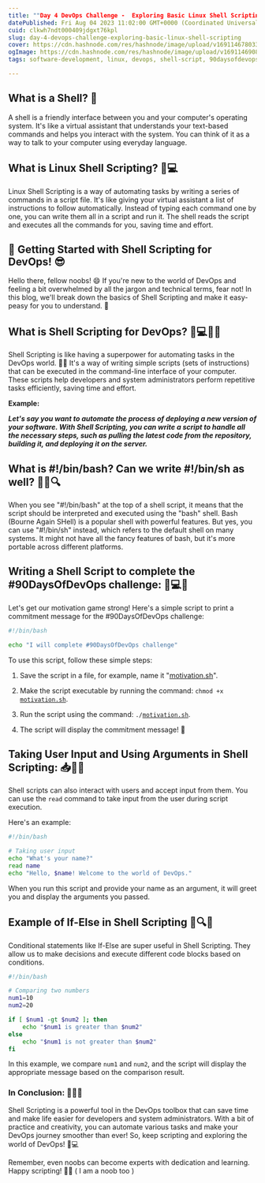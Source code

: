 ```yaml
---
title: ""Day 4 DevOps Challenge -  Exploring Basic Linux Shell Scripting" 🚀💻📝"
datePublished: Fri Aug 04 2023 11:02:00 GMT+0000 (Coordinated Universal Time)
cuid: clkwh7ndt000409jdgxt76kpl
slug: day-4-devops-challenge-exploring-basic-linux-shell-scripting
cover: https://cdn.hashnode.com/res/hashnode/image/upload/v1691146780333/2cbe34d7-2b84-4b84-a9a0-825ee52120b8.webp
ogImage: https://cdn.hashnode.com/res/hashnode/image/upload/v1691146908995/c1456c3e-4854-46c2-ac95-2b4bb1c88189.webp
tags: software-development, linux, devops, shell-script, 90daysofdevops

---
```


## What is a Shell? 🐚

A shell is a friendly interface between you and your computer's operating system. It's like a virtual assistant that understands your text-based commands and helps you interact with the system. You can think of it as a way to talk to your computer using everyday language.

## What is Linux Shell Scripting? 🚀💻

Linux Shell Scripting is a way of automating tasks by writing a series of commands in a script file. It's like giving your virtual assistant a list of instructions to follow automatically. Instead of typing each command one by one, you can write them all in a script and run it. The shell reads the script and executes all the commands for you, saving time and effort.

## 📝 Getting Started with Shell Scripting for DevOps! 😎

Hello there, fellow noobs! 😄 If you're new to the world of DevOps and feeling a bit overwhelmed by all the jargon and technical terms, fear not! In this blog, we'll break down the basics of Shell Scripting and make it easy-peasy for you to understand. 🚀

## What is Shell Scripting for DevOps? 🚀💻🧙‍♂️

Shell Scripting is like having a superpower for automating tasks in the DevOps world. 🧙‍♂️ It's a way of writing simple scripts (sets of instructions) that can be executed in the command-line interface of your computer. These scripts help developers and system administrators perform repetitive tasks efficiently, saving time and effort.

**Example:**

***Let's say you want to automate the process of deploying a new version of your software. With Shell Scripting, you can write a script to handle all the necessary steps, such as pulling the latest code from the repository, building it, and deploying it on the server.***

## What is #!/bin/bash? Can we write #!/bin/sh as well? 🤔💭🔍

When you see "#!/bin/bash" at the top of a shell script, it means that the script should be interpreted and executed using the "bash" shell. Bash (Bourne Again SHell) is a popular shell with powerful features. But yes, you can use "#!/bin/sh" instead, which refers to the default shell on many systems. It might not have all the fancy features of bash, but it's more portable across different platforms.

## Writing a Shell Script to complete the #90DaysOfDevOps challenge: 🚀💻📝

Let's get our motivation game strong! Here's a simple script to print a commitment message for the #90DaysOfDevOps challenge:

```bash
#!/bin/bash

echo "I will complete #90DaysOfDevOps challenge"
```

  
To use this script, follow these simple steps:

1. Save the script in a file, for example, name it "[motivation.sh](http://motivation.sh)".
    
2. Make the script executable by running the command: `chmod +x` [`motivation.sh`](http://motivation.sh).
    
3. Run the script using the command: `./`[`motivation.sh`](http://motivation.sh).
    
4. The script will display the commitment message! 🎉
    

## Taking User Input and Using Arguments in Shell Scripting: 📥🔢📝

Shell scripts can also interact with users and accept input from them. You can use the `read` command to take input from the user during script execution.

Here's an example:

```bash
#!/bin/bash

# Taking user input
echo "What's your name?"
read name
echo "Hello, $name! Welcome to the world of DevOps."
```

When you run this script and provide your name as an argument, it will greet you and display the arguments you passed.

## Example of If-Else in Shell Scripting 🔄🔍🔀

Conditional statements like If-Else are super useful in Shell Scripting. They allow us to make decisions and execute different code blocks based on conditions.

```bash
#!/bin/bash

# Comparing two numbers
num1=10
num2=20

if [ $num1 -gt $num2 ]; then
    echo "$num1 is greater than $num2"
else
    echo "$num1 is not greater than $num2"
fi
```

In this example, we compare `num1` and `num2`, and the script will display the appropriate message based on the comparison result.

### In Conclusion: 🎯🌟🚀

Shell Scripting is a powerful tool in the DevOps toolbox that can save time and make life easier for developers and system administrators. With a bit of practice and creativity, you can automate various tasks and make your DevOps journey smoother than ever! So, keep scripting and exploring the world of DevOps! 🚀💻

Remember, even noobs can become experts with dedication and learning. Happy scripting! 🌟🎉 ( I am a noob too )